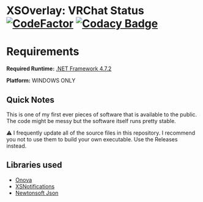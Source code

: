 # XSOverlay: VRChat Status [![CodeFactor](https://www.codefactor.io/repository/github/knuffelbeestje/xsoverlay-vrchat-status/badge/master?s=8580c6c2d51b73f3af606b0d9698a650c4c5e642)](https://www.codefactor.io/repository/github/knuffelbeestje/xsoverlay-vrchat-status/overview/master) [![Codacy Badge](https://app.codacy.com/project/badge/Grade/85ec6d5111c241199d4561d86774d668)](https://www.codacy.com/gh/KnuffelBeestje/XSOverlay-VRChat-Status/dashboard?utm_source=github.com&amp;utm_medium=referral&amp;utm_content=KnuffelBeestje/XSOverlay-VRChat-Status&amp;utm_campaign=Badge_Grade)

# Requirements
**Required Runtime:** [.NET Framework 4.7.2](https://dotnet.microsoft.com/download/dotnet-framework/net472)

**Platform:** WINDOWS ONLY

## Quick Notes
This is one of my first ever pieces of software that is available to the public. The code might be messy but the software itself runs pretty stable.

:warning: I frequently update all of the source files in this repository. I recommend you not to use them to build your own executable. Use the Releases instead.

## Libraries used
- [Onova](https://github.com/Tyrrrz/Onova)
- [XSNotifications](https://github.com/nnaaa-vr/XSNotifications)
- [Newtonsoft Json](https://github.com/JamesNK/Newtonsoft.Json)
